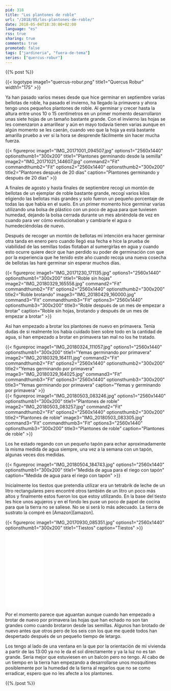 ```yaml
---
pid: 318
title: "Los plantones de roble"
url: "/2018/05/los-plantones-de-roble/"
date: 2018-05-04T18:30:00+02:00
language: "es"
rss: true
sharing: true
comments: true
promoted: false
tags: ["jardineria", "fuera-de-tema"]
series: ["quercus-robur"]
---
```


{{% post %}}

{{< logotype image1="quercus-robur.png" title1="Quercus Robur" width1="175" >}}

Ya han pasado varios meses desde que hice germinar en septiembre varias bellotas de roble, ha pasado el invierno, ha llegado la primavera y ahora tengo unos pequeños plantones de roble. Al germinar y crecer hasta la altura entre unos 10 o 15 centímetros en un primer momento desarrollaron unas siete hojas de un tamaño bastante grande. Con el invierno las hojas se les comenzaron a amarillear y aún en mayo todavía tienen varias aunque en algún momento se les caerán, cuando veo que la hoja ya está bastante amarilla pruebo a ver si la hora se desprende fácilmente sin hacer mucha fuerza.

<div class="media">
    {{< figureproc
        image1="IMG_20171001_094507.jpg" options1="2560x1440" optionsthumb1="300x200" title1="Plantones germinando desde la semilla"
        image2="IMG_20171021_144607.jpg" command2="Fit" commandthumb2="Fit" options2="2560x1440" optionsthumb2="300x200" title2="Plantones después de 20 días"
        caption="Plantones germinando y después de 20 días" >}}
</div>

A finales de agosto y hasta finales de septiembre recogí un montón de bellotas de un ejemplar de roble bastante grande, recogí varios kilos eligiendo las bellotas más grandes y solo fueron un pequeño porcentaje de todas las que había en el suelo. En un primer momento hice germinar varias utilizando una bolsa de plástico con un poco de agua para que tuviesen humedad, dejando la bolsa cerrada durante un mes abriéndola de vez en cuando para ver cómo evolucionaban y cambiarle el agua o humedeciéndolas de nuevo.

Después de recoger un montón de bellotas mi intención era hacer germinar otra tanda en enero pero cuando llegó esa fecha e hice la prueba de viabilidad de las semillas todas flotaban al sumergirlas en agua y cuando esto ocurre quiere decir que han perdido su poder de germinación con que por la experiencia que he tenido este año cuando recoja una nueva cosecha de bellotas las haré germinar sin esperar muchos días.

<div class="media">
    {{< figureproc
        image1="IMG_20171230_171135.jpg" options1="2560x1440" optionsthumb1="300x200" title1="Roble sin hojas"
        image2="IMG_20180329_165558.jpg" command2="Fit" commandthumb2="Fit" options2="2560x1440" optionsthumb2="300x200" title2="Roble brotando"
        image3="IMG_20180429_160000.jpg" command3="Fit" commandthumb3="Fit" options3="2560x1440" optionsthumb3="300x200" title3="Roble después de un mes de empezar a brotar"        
        caption="Roble sin hojas, brotando y después de un mes de empezar a brotar" >}}
</div>

Así han empezado a brotar los plantones de nuevo en primavera. Tenía dudas de si realmente los había cuidado bien sobre todo en la cantidad de agua, si han empezado a brotar en primavera tan mal no los he tratado.

<div class="media">
    {{< figureproc
        image1="IMG_20180324_111057.jpg" options1="2560x1440" optionsthumb1="300x200" title1="Yemas germinando por primavera"
        image2="IMG_20180329_164111.jpg" command2="Fit" commandthumb2="Fit" options2="2560x1440" optionsthumb2="300x200" title2="Yemas germinando por primavera"
        image3="IMG_20180329_164025.jpg" command3="Fit" commandthumb3="Fit" options3="2560x1440" optionsthumb3="300x200" title3="Yemas germinando por primavera"        
        caption="Yemas y germinando por primavera" >}}
</div>

<div class="media">
    {{< figureproc
        image1="IMG_20180503_083246.jpg" options1="2560x1440" optionsthumb1="300x200" title1="Plantones de roble"
        image2="IMG_20180503_083257.jpg" command2="Fit" commandthumb2="Fit" options2="2560x1440" optionsthumb2="300x200" title2="Plantones de roble"
        image3="IMG_20180503_083305.jpg" command3="Fit" commandthumb3="Fit" options3="2560x1440" optionsthumb3="300x200" title3="Plantones de roble"
        caption="Plantones de roble" >}}
</div>

Los he estado regando con un pequeño tapón para echar aproximadamente la misma medida de agua siempre, una vez a la semana con un tapón, algunas veces dos medidas.

<div class="media">
    {{< figureproc
        image1="IMG_20180504_184743.jpg" options1="2560x1440" optionsthumb1="300x200" title1="Medida de agua para el riego con tapón"
        caption="Medida de agua para el riego con tapón" >}}
</div>

Inicialmente los tiestos que pretendía utilizar era un tetrabrik de leche de un litro rectangulares pero encontré otros también de un litro un poco más altos y finalmente estos fueron los que estoy utilizando. En la base del tiesto les hice unos agujeros y en el fondo les puse un poco de papel de cocina para que la tierra no se saliese. No se si será lo más adecuado. La tierra de sustrato la compré en [Amazon][amazon].

<div class="media">
    {{< figureproc
        image1="IMG_20170930_085351.jpg" options1="2560x1440" optionsthumb1="300x200" title1="Tiestos"
        caption="Tiestos" >}}
</div>

<div class="media-amazon">
    <iframe style="width:120px;height:240px;" marginwidth="0" marginheight="0" scrolling="no" frameborder="0" src="//rcm-eu.amazon-adsystem.com/e/cm?lt1=_blank&bc1=000000&IS2=1&bg1=FFFFFF&fc1=000000&lc1=0000FF&t=blobit-21&o=30&p=8&l=as4&m=amazon&f=ifr&ref=as_ss_li_til&asins=B00ZFWT2A2&linkId=5811e0fc7740584beea103b28efa8bdd"></iframe>
</div>

Por el momento parece que aguantan aunque cuando han empezado a brotar de nuevo por primavera las hojas que han echado no son tan grandes como cuando brotaron desde las semillas. Algunos han brotado de nuevo antes que otros pero de los seis con los que me quedé todos han despertado después de un pequeño tiempo de letargo.

Los tengo al lado de una ventana en la que por la orientación de mi vivienda a partir de las 13:00 ya no le da el sol directamente y ya la luz no es tan grande. Sería mejor que estuviesen en un balcón pero no tengo. Al cabo de un tiempo en la tierra han empezando a desarrollarse unos mosquitines posiblemente por la humedad de la tierra al regarlos que no se como erradicar, espero que no les afecte a los plantones.

{{% /post %}}
